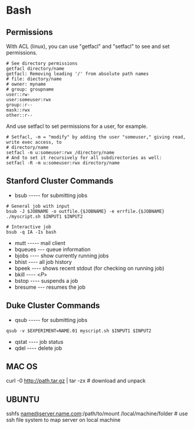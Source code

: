 # Bash

## Permissions
With ACL (linux), you can use "getfacl" and "setfacl" to see and set permissions.
```
# See directory permissions
getfacl directory/name
getfacl: Removing leading '/' from absolute path names
# file: diectory/name
# owner: myname
# group: groupname
user::rw-
user:someuser:rwx
group::r--
mask::rwx
other::r--
```
And use setfacl to set permissions for a user, for example.
```
# Setfacl, -m = "modify" by adding the user "someuser," giving read, write exec access, to
# directory/name
setfacl -m u:someuser:rwx /directory/name
# And to set it recursively for all subdirectories as well:
setfacl -R -m u:someuser:rwx directory/name
```


## Stanford Cluster Commands
  - bsub ----- for submitting jobs 
```
# General job with input
bsub -J $JOBNAME -o outfile.{$JOBNAME} -e errfile.{$JOBNAME} ./myscript.sh $INPUT1 $INPUT2

# Interactive job
bsub -q IA -Is bash

```

  - mutt ----- mail client
  - bqueues --- queue information
  - bjobs  ---- show currently running jobs
  - bhist  ---- all job history
  - bpeek  ---- shows recent stdout (for checking on running job)
  - bkill  ---- <*P*>
  - bstop  ---- suspends a job
  - bresume --- resumes the job

## Duke Cluster Commands
  - qsub ----- for submitting jobs
```
qsub -v $EXPERIMENT=NAME.01 myscript.sh $INPUT1 $INPUT2
```
  - qstat ---- job status
  - qdel  ---- delete job

## MAC OS

curl -0 http://path.tar.gz | tar -zx   # download and unpack 

## UBUNTU
sshfs name@server.name.com:/path/to/mount /local/machine/folder  # use ssh file system to map server on local machine
